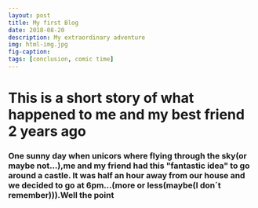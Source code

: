 ```yaml
---
layout: post
title: My first Blog
date: 2018-08-20
description: My extraordinary adventure
img: html-img.jpg 
fig-caption: 
tags: [conclusion, comic time]
---
```


# This is a short story of what happened to me and my best friend 2 years ago
### One sunny day when unicors where flying through the sky(or maybe not...),me and my friend had this "fantastic idea" to go around a castle. It was half an hour away from our house and we decided to go at 6pm...(more or less(maybe(I don´t remember))).Well the point 
